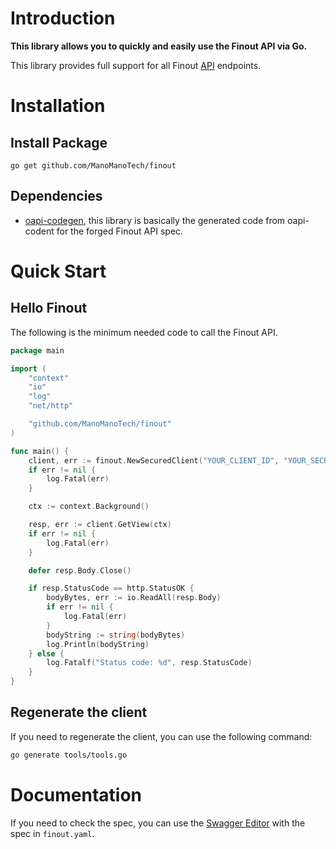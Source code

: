 # Introduction

**This library allows you to quickly and easily use the Finout API via Go.**

This library provides full support for all Finout [API](https://docs.finout.io/en/collections/166488-api) endpoints.

# Installation

## Install Package

`go get github.com/ManoManoTech/finout`

## Dependencies

- [oapi-codegen](https://github.com/oapi-codegen/oapi-codegen), this library is basically the generated code from oapi-codent for the forged Finout API spec.

# Quick Start

## Hello Finout

The following is the minimum needed code to call the Finout API.

```go
package main

import (
	"context"
	"io"
	"log"
	"net/http"

	"github.com/ManoManoTech/finout"
)

func main() {
    client, err := finout.NewSecuredClient("YOUR_CLIENT_ID", "YOUR_SECRET_KEY")
    if err != nil {
        log.Fatal(err)
    }

    ctx := context.Background()

    resp, err := client.GetView(ctx)
    if err != nil {
        log.Fatal(err)
    }

    defer resp.Body.Close()

    if resp.StatusCode == http.StatusOK {
        bodyBytes, err := io.ReadAll(resp.Body)
        if err != nil {
            log.Fatal(err)
        }
        bodyString := string(bodyBytes)
        log.Println(bodyString)
    } else {
        log.Fatalf("Status code: %d", resp.StatusCode)
    }
}
```

## Regenerate the client

If you need to regenerate the client, you can use the following command:

```bash
go generate tools/tools.go
```

# Documentation

If you need to check the spec, you can use the [Swagger Editor](https://editor.swagger.io/?url=https://raw.githubusercontent.com/ManoManoTech/finout/refs/heads/main/finout.yaml) with the spec in `finout.yaml`.
